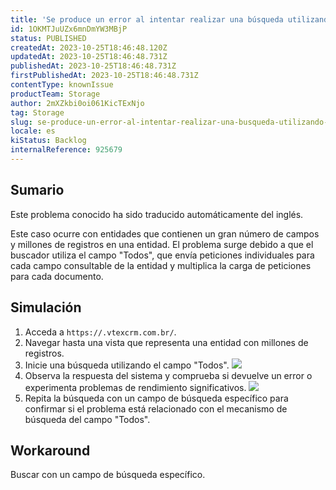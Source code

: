 ```yaml
---
title: 'Se produce un error al intentar realizar una búsqueda utilizando el campo "Todos" en VTEX CRM'
id: 1OKMTJuUZx6mnDmYW3MBjP
status: PUBLISHED
createdAt: 2023-10-25T18:46:48.120Z
updatedAt: 2023-10-25T18:46:48.731Z
publishedAt: 2023-10-25T18:46:48.731Z
firstPublishedAt: 2023-10-25T18:46:48.731Z
contentType: knownIssue
productTeam: Storage
author: 2mXZkbi0oi061KicTExNjo
tag: Storage
slug: se-produce-un-error-al-intentar-realizar-una-busqueda-utilizando-el-campo-todos-en-vtex-crm
locale: es
kiStatus: Backlog
internalReference: 925679
---
```


## Sumario

<div class="alert alert-info">
  <p>Este problema conocido ha sido traducido automáticamente del inglés.</p>
</div>


Este caso ocurre con entidades que contienen un gran número de campos y millones de registros en una entidad. El problema surge debido a que el buscador utiliza el campo "Todos", que envía peticiones individuales para cada campo consultable de la entidad y multiplica la carga de peticiones para cada documento.


##

## Simulación



1. Acceda a `https://.vtexcrm.com.br/`.
2. Navegar hasta una vista que representa una entidad con millones de registros.
3. Inicie una búsqueda utilizando el campo "Todos".
 ![](https://vtexhelp.zendesk.com/attachments/token/NGWvp5vsTzd31GA07N6vp0Wev/?name=Captura+de+Tela+2023-10-25+a%CC%80s+15.42.35.png)
4. Observa la respuesta del sistema y comprueba si devuelve un error o experimenta problemas de rendimiento significativos.
 ![](https://vtexhelp.zendesk.com/attachments/token/aFWGBmUtDtl9ppgmMNOkDX8Fu/?name=Captura+de+Tela+2023-10-25+a%CC%80s+15.40.50.png)
5. Repita la búsqueda con un campo de búsqueda específico para confirmar si el problema está relacionado con el mecanismo de búsqueda del campo "Todos".



## Workaround


Buscar con un campo de búsqueda específico.

